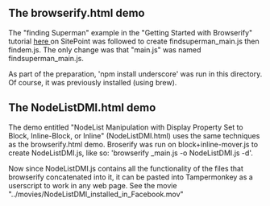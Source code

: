 ## The browserify.html demo

The "finding Superman" example in the "Getting Started with Browserify"
tutorial <a href="https://www.sitepoint.com/getting-started-browserify/">here
</a> on SitePoint was followed to create findsuperman_main.js then findem.js.
The only change was that "main.js" was named findsuperman_main.js.

As part of the preparation, 'npm install underscore' was run in this
directory. Of course, it was previously installed (using brew).

## The NodeListDMI.html demo

The demo entitled "NodeList Manipulation with Display Property Set to Block,
Inline-Block, or Inline" (NodeListDMI.html) uses the same techniques as the
browserify.html demo. Broserify was run on block+inline-mover.js to create
NodeListDMI.js, like so: 'browserify _main.js -o NodeListDMI.js -d'.

Now since NodeListDMI.js contains all the functionality of the files that
browserify concatenated into it, it can be pasted into Tampermonkey
as a userscript to work in any web page. See the movie
"../movies/NodeListDMI_installed_in_Facebook.mov"
